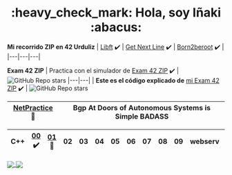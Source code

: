 <div align="center">
  <h1 align="center">:heavy_check_mark: Hola, soy Iñaki :abacus:</h1>
</div>

**Mi recorrido ZIP en 42 Urduliz**
| [Libft](https://github.com/inakilastra/Libft) :heavy_check_mark: | [Get Next Line](https://github.com/inakilastra/Get_Next_Line) :heavy_check_mark: | [Born2beroot](https://github.com/inakilastra/Born2beroot)  :heavy_check_mark: |
|---|---|---|

**Exam 42 ZIP**
| Practica con el simulador de [Exam 42 ZIP](https://github.com/inakilastra/ExamZIP) :heavy_check_mark: | ![GitHub Repo stars](https://img.shields.io/github/stars/inakilastra/ExamZIP)
|---|---|
| **Este es el código explicado de** [mi Exam 42 ZIP](https://github.com/inakilastra/Mi_Exman_ZIP) :heavy_check_mark: | ![GitHub Repo stars](https://img.shields.io/github/stars/inakilastra/Mi_Exman_ZIP)

| [NetPractice](https://github.com/inakilastra/NetPractice) :construction: | Bgp At Doors of Autonomous Systems is Simple BADASS |
|---|---|

| C++ | [00](https://github.com/inakilastra/CPP00) :heavy_check_mark: | [01](https://github.com/inakilastra/CPP01) :construction: | 02 | 03 | 04 | 05 | 06 | 07 | 08 | 09 | webserv | ft_irc | 
|---|---|---|---|---|---|---|---|---|---|---|---|---|

<a href="https://github.com/inakilastra/github-readme-stats">
  <img align="center" src="https://github-readme-stats.vercel.app/api?username=inakilastra&show_icons=true&theme=ambient_gradient&locale=es" />
</a>
<a href="https://github.com/inakilastra/convoychat">
  <img align="center" src="https://github-readme-stats.vercel.app/api/top-langs/?username=inakilastra&layout=compact&locale=es" />
</a>

<!--
**inakilastra/inakilastra** is a ✨ _special_ ✨ repository because its `README.md` (this file) appears on your GitHub profile.

Here are some ideas to get you started:

- 🔭 I’m currently working on ...
- 🌱 I’m currently learning ...
- 👯 I’m looking to collaborate on ...
- 🤔 I’m looking for help with ...
- 💬 Ask me about ...
- 📫 How to reach me: ...
- 😄 Pronouns: ...
- ⚡ Fun fact: ...
-->
